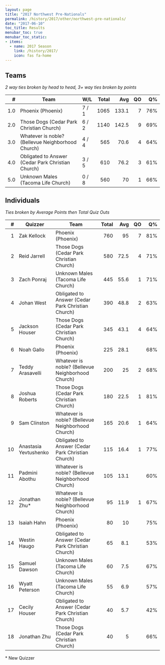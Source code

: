 ```yaml
---
layout: page
title: "2017 Northwest Pre-Nationals"
permalink: /history/2017/other/northwest-pre-nationals/
date: "2017-06-10"
toc_title: Results
menubar_toc: true
menubar_toc_static:
- items:
  - name: 2017 Season
    link: /history/2017/
    icon: fas fa-home
---
```


## Teams

*2 way ties broken by head to head, 3+ way ties broken by points*

|    # | Team                                              | W/L   | Total |   Avg |   QO |   Q% |
| ---: | ------------------------------------------------- | ----- | ----: | ----: | ---: | ---: |
|  1.0 | Phoenix (Phoenix)                                 | 7 / 1 |  1065 | 133.1 |    7 |  76% |
|  2.0 | Those Dogs (Cedar Park Christian Church)          | 6 / 2 |  1140 | 142.5 |    9 |  69% |
|  3.0 | Whatever is noble? (Bellevue Neighborhood Church) | 4 / 4 |   565 |  70.6 |    4 |  64% |
|  4.0 | Obligated to Answer (Cedar Park Christian Church) | 3 / 5 |   610 |  76.2 |    3 |  61% |
|  5.0 | Unknown Males (Tacoma Life Church)                | 0 / 8 |   560 |    70 |    1 |  66% |

## Individuals

*Ties broken by Average Points then Total Quiz Outs*

|    # | Quizzer               | Team                                              | Total |  Avg |   QO |   Q% |
| ---: | --------------------- | ------------------------------------------------- | ----: | ---: | ---: | ---: |
|    1 | Zak Kellock           | Phoenix (Phoenix)                                 |   760 |   95 |    7 |  81% |
|    2 | Reid Jarrell          | Those Dogs (Cedar Park Christian Church)          |   580 | 72.5 |    4 |  71% |
|    3 | Zach Ponraj           | Unknown Males (Tacoma Life Church)                |   445 | 55.6 |    1 |  71% |
|    4 | Johan West            | Obligated to Answer (Cedar Park Christian Church) |   390 | 48.8 |    2 |  63% |
|    5 | Jackson Houser        | Those Dogs (Cedar Park Christian Church)          |   345 | 43.1 |    4 |  64% |
|    6 | Noah Gallo            | Phoenix (Phoenix)                                 |   225 | 28.1 |      |  68% |
|    7 | Teddy Arasavelli      | Whatever is noble? (Bellevue Neighborhood Church) |   200 |   25 |    2 |  68% |
|    8 | Joshua Roberts        | Those Dogs (Cedar Park Christian Church)          |   180 | 22.5 |    1 |  81% |
|    9 | Sam Clinston          | Whatever is noble? (Bellevue Neighborhood Church) |   165 | 20.6 |    1 |  64% |
|   10 | Anastasia Yevtushenko | Obligated to Answer (Cedar Park Christian Church) |   115 | 16.4 |    1 |  77% |
|   11 | Padmini Abothu        | Whatever is noble? (Bellevue Neighborhood Church) |   105 | 13.1 |      |  60% |
|   12 | Jonathan Zhu*         | Whatever is noble? (Bellevue Neighborhood Church) |    95 | 11.9 |    1 |  67% |
|   13 | Isaiah Hahn           | Phoenix (Phoenix)                                 |    80 |   10 |      |  75% |
|   14 | Westin Haugo          | Obligated to Answer (Cedar Park Christian Church) |    65 |  8.1 |      |  53% |
|   15 | Samuel Dawson         | Unknown Males (Tacoma Life Church)                |    60 |  7.5 |      |  67% |
|   16 | Wyatt Peterson        | Unknown Males (Tacoma Life Church)                |    55 |  6.9 |      |  57% |
|   17 | Cecily Houser         | Obligated to Answer (Cedar Park Christian Church) |    40 |  5.7 |      |  42% |
|   18 | Jonathan Zhu          | Those Dogs (Cedar Park Christian Church)          |    40 |    5 |      |  66% |

\* New Quizzer